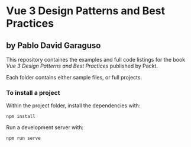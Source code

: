 # Vue 3 Design Patterns and Best Practices

## by Pablo David Garaguso

This repository containes the examples and full code listings for the book _Vue 3 Design Patterns and Best Practices_ published by Packt.

Each folder contains either sample files, or full projects.

### To install a project

Within the project folder, install the dependencies with: 

`npm install`

Run a development server with:

`npm run serve`